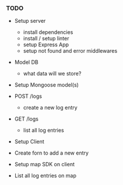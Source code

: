 ### TODO

* Setup server
    * install dependencies
    * install / setup linter
    * setup Express App
    * setup not found and error middlewares

* Model DB
    * what data will we store?

* Setup Mongoose model(s)

* POST /logs
    * create a new log entry

* GET /logs
    * list all log entries

* Setup Client

* Create forn to add a new entry

* Setup map SDK on client

* List all log entries on map